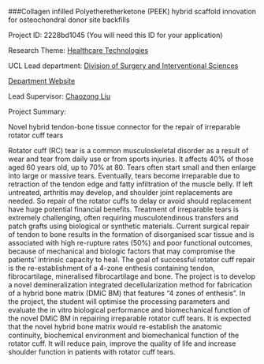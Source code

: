 ###Collagen infilled Polyetheretherketone (PEEK) hybrid scaffold innovation for osteochondral donor site backfills

Project ID: 2228bd1045
(You will need this ID for your application)

Research Theme: [Healthcare Technologies](../themes/healthcare-technologies.md)

UCL Lead department: [Division of Surgery and Interventional Sciences](../departments/division-of-surgery-and-interventional-sciences.md)

[Department Website](https://www.ucl.ac.uk/surgery)

Lead Supervisor: [Chaozong Liu](https://iris.ucl.ac.uk/iris/browse/profile?upi=CLIUX47)

Project Summary:

Novel hybrid tendon-bone tissue connector for the repair of irreparable rotator cuff tears
 
 Rotator cuff (RC) tear is a common musculoskeletal disorder as a result of wear and tear from daily use or from sports injuries. It affects 40% of those aged 60 years old, up to 70% at 80. Tears often start small and then enlarge into large or massive tears. Eventually, tears become irreparable due to retraction of the tendon edge and fatty infiltration of the muscle belly. If left untreated, arthritis may develop, and shoulder joint replacements are needed. So repair of the rotator cuffs to delay or avoid should replacement have huge potential financial benefits.
 Treatment of irreparable tears is extremely challenging, often requiring musculotendinous transfers and patch grafts using biological or synthetic materials. Current surgical repair of tendon to bone results in the formation of disorganised scar tissue and is associated with high re-rupture rates (50%) and poor functional outcomes, because of mechanical and biologic factors that may compromise the patients’ intrinsic capacity to heal. 
 The goal of successful rotator cuff repair is the re-establishment of a 4-zone enthesis containing tendon, fibrocartilage, mineralised fibrocartilage and bone. The project is to develop a novel demineralization integrated decellularization method for fabrication of a hybrid bone matrix (DMiC BM) that features “4 zones of enthesis”. In the project, the student will optimise the processing parameters and evaluate the in vitro biological performance and biomechanical function of the novel DMiC BM in repairing irreparable rotator cuff tears. It is expected that the novel hybrid bone matrix would re-establish the anatomic continuity, biochemical environment and biomechanical function of the rotator cuff. It will reduce pain, improve the quality of life and increase shoulder function in patients with rotator cuff tears.